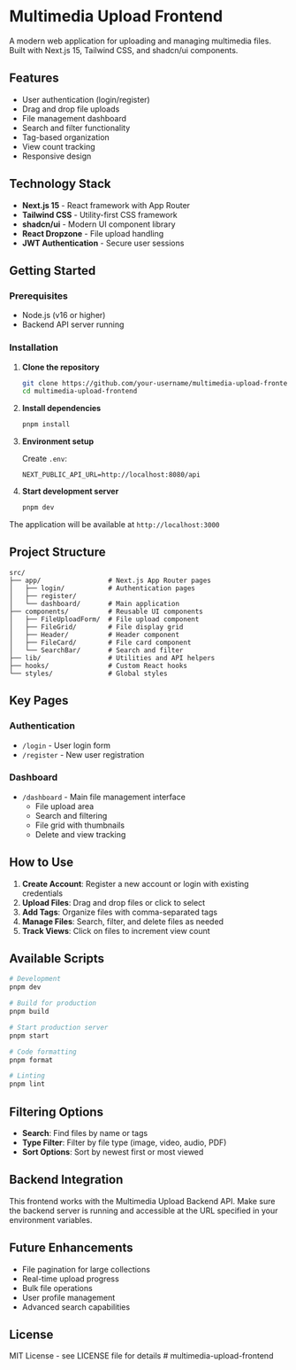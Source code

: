 # Multimedia Upload Frontend

A modern web application for uploading and managing multimedia files. Built with Next.js 15, Tailwind CSS, and shadcn/ui components.

## Features

- User authentication (login/register)
- Drag and drop file uploads
- File management dashboard
- Search and filter functionality
- Tag-based organization
- View count tracking
- Responsive design

## Technology Stack

- **Next.js 15** - React framework with App Router
- **Tailwind CSS** - Utility-first CSS framework
- **shadcn/ui** - Modern UI component library
- **React Dropzone** - File upload handling
- **JWT Authentication** - Secure user sessions

## Getting Started

### Prerequisites

- Node.js (v16 or higher)
- Backend API server running

### Installation

1. **Clone the repository**

   ```bash
   git clone https://github.com/your-username/multimedia-upload-frontend.git
   cd multimedia-upload-frontend
   ```

2. **Install dependencies**

   ```bash
   pnpm install
   ```

3. **Environment setup**

   Create `.env`:

   ```env
   NEXT_PUBLIC_API_URL=http://localhost:8080/api
   ```

4. **Start development server**
   ```bash
   pnpm dev
   ```

The application will be available at `http://localhost:3000`

## Project Structure

```
src/
├── app/                 # Next.js App Router pages
│   ├── login/           # Authentication pages
│   ├── register/
│   └── dashboard/       # Main application
├── components/          # Reusable UI components
│   ├── FileUploadForm/  # File upload component
│   ├── FileGrid/        # File display grid
│   ├── Header/          # Header component
│   ├── FileCard/        # File card component
│   └── SearchBar/       # Search and filter
├── lib/                 # Utilities and API helpers
├── hooks/               # Custom React hooks
└── styles/              # Global styles
```

## Key Pages

### Authentication

- `/login` - User login form
- `/register` - New user registration

### Dashboard

- `/dashboard` - Main file management interface
  - File upload area
  - Search and filtering
  - File grid with thumbnails
  - Delete and view tracking

## How to Use

1. **Create Account**: Register a new account or login with existing credentials
2. **Upload Files**: Drag and drop files or click to select
3. **Add Tags**: Organize files with comma-separated tags
4. **Manage Files**: Search, filter, and delete files as needed
5. **Track Views**: Click on files to increment view count

## Available Scripts

```bash
# Development
pnpm dev

# Build for production
pnpm build

# Start production server
pnpm start

# Code formatting
pnpm format

# Linting
pnpm lint
```

## Filtering Options

- **Search**: Find files by name or tags
- **Type Filter**: Filter by file type (image, video, audio, PDF)
- **Sort Options**: Sort by newest first or most viewed

## Backend Integration

This frontend works with the Multimedia Upload Backend API. Make sure the backend server is running and accessible at the URL specified in your environment variables.

## Future Enhancements

- File pagination for large collections
- Real-time upload progress
- Bulk file operations
- User profile management
- Advanced search capabilities

## License

MIT License - see LICENSE file for details
#   m u l t i m e d i a - u p l o a d - f r o n t e n d  
 
